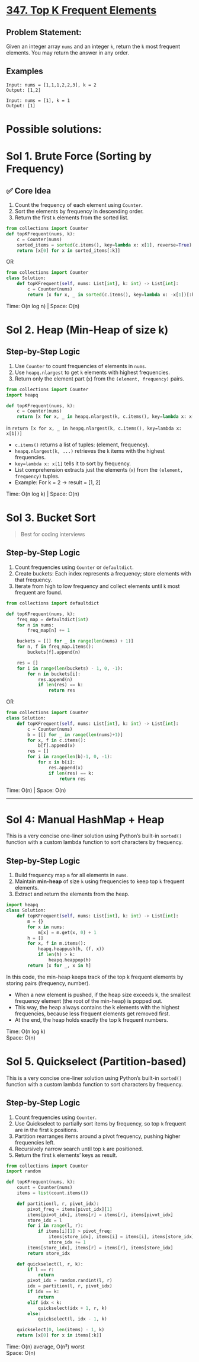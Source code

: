 # [347. Top K Frequent Elements](https://leetcode.com/problems/top-k-frequent-elements/description/)
## Problem Statement:
Given an integer array `nums` and an integer `k`, return the `k` most frequent elements. You may return the answer in any order.

## Examples
```
Input: nums = [1,1,1,2,2,3], k = 2
Output: [1,2]

Input: nums = [1], k = 1
Output: [1]
```

# Possible solutions:
# Sol 1. Brute Force (Sorting by Frequency)
## ✅ Core Idea
1. Count the frequency of each element using `Counter`.
2. Sort the elements by frequency in descending order.
3. Return the first `k` elements from the sorted list.

```python
from collections import Counter
def topKFrequent(nums, k):
    c = Counter(nums)
    sorted_items = sorted(c.items(), key=lambda x: x[1], reverse=True)
    return [x[0] for x in sorted_items[:k]]
```
OR
```python
from collections import Counter
class Solution:
    def topKFrequent(self, nums: List[int], k: int) -> List[int]:
        c = Counter(nums)
        return [x for x, _ in sorted(c.items(), key=lambda x: -x[1])[:k]]
```
Time: O(n log n) | Space: O(n)  

# Sol 2. Heap (Min-Heap of size k)

## Step-by-Step Logic
1. Use `Counter` to count frequencies of elements in `nums`.
2. Use `heapq.nlargest` to get `k` elements with highest frequencies.
3. Return only the element part (`x`) from the `(element, frequency)` pairs.

```python
from collections import Counter
import heapq

def topKFrequent(nums, k):
    c = Counter(nums)
    return [x for x, _ in heapq.nlargest(k, c.items(), key=lambda x: x[1])]
```
in `return [x for x, _ in heapq.nlargest(k, c.items(), key=lambda x: x[1])]`
- `c.items()` returns a list of tuples: (element, frequency).
- `heapq.nlargest(k, ...)` retrieves the `k` items with the highest frequencies.
- `key=lambda x: x[1]` tells it to sort by frequency.
- List comprehension extracts just the elements (`x`) from the `(element, frequency)` tuples.
- Example: For k = 2 → result = [1, 2]

Time: O(n log k) | Space: O(n)  


# Sol 3. Bucket Sort
> Best for coding interviews

## Step-by-Step Logic
1. Count frequencies using `Counter` or `defaultdict`.
2. Create buckets: Each index represents a frequency; store elements with that frequency.
3. Iterate from high to low frequency and collect elements until `k` most frequent are found.

```python
from collections import defaultdict

def topKFrequent(nums, k):
    freq_map = defaultdict(int)
    for n in nums:
        freq_map[n] += 1

    buckets = [[] for _ in range(len(nums) + 1)]
    for n, f in freq_map.items():
        buckets[f].append(n)

    res = []
    for i in range(len(buckets) - 1, 0, -1):
        for n in buckets[i]:
            res.append(n)
            if len(res) == k:
                return res
```
OR
```python
from collections import Counter
class Solution:
    def topKFrequent(self, nums: List[int], k: int) -> List[int]:
        c = Counter(nums)
        b = [[] for _ in range(len(nums)+1)]
        for x, f in c.items():
            b[f].append(x)
        res = []
        for i in range(len(b)-1, 0, -1):
            for x in b[i]:
                res.append(x)
                if len(res) == k:
                    return res
```
Time: O(n) | Space: O(n)  

---

# Sol 4: Manual HashMap + Heap
This is a very concise one-liner solution using Python’s built-in `sorted()` function with a custom lambda function to sort characters by frequency.

## Step-by-Step Logic
1. Build frequency map `m` for all elements in `nums`.
2. Maintain **min-heap** of size `k` using frequencies to keep top `k` frequent elements.
3. Extract and return the elements from the heap.

```python
import heapq
class Solution:
    def topKFrequent(self, nums: List[int], k: int) -> List[int]:
        m = {}
        for x in nums:
            m[x] = m.get(x, 0) + 1
        h = []
        for x, f in m.items():
            heapq.heappush(h, (f, x))
            if len(h) > k:
                heapq.heappop(h)
        return [x for _, x in h]
```
In this code, the min-heap keeps track of the top k frequent elements by storing pairs (frequency, number).
- When a new element is pushed, if the heap size exceeds k, the smallest frequency element (the root of the min-heap) is popped out.
- This way, the heap always contains the k elements with the highest frequencies, because less frequent elements get removed first.
- At the end, the heap holds exactly the top k frequent numbers.

Time: O(n log k)  
Space: O(n)  


# Sol 5. Quickselect (Partition-based)
This is a very concise one-liner solution using Python’s built-in `sorted()` function with a custom lambda function to sort characters by frequency.

## Step-by-Step Logic
1. Count frequencies using `Counter`.
2. Use Quickselect to partially sort items by frequency, so top `k` frequent are in the first `k` positions.
3. Partition rearranges items around a pivot frequency, pushing higher frequencies left.
4. Recursively narrow search until top `k` are positioned.
5. Return the first `k` elements’ keys as result.

```python
from collections import Counter
import random

def topKFrequent(nums, k):
    count = Counter(nums)
    items = list(count.items())

    def partition(l, r, pivot_idx):
        pivot_freq = items[pivot_idx][1]
        items[pivot_idx], items[r] = items[r], items[pivot_idx]
        store_idx = l
        for i in range(l, r):
            if items[i][1] > pivot_freq:
                items[store_idx], items[i] = items[i], items[store_idx]
                store_idx += 1
        items[store_idx], items[r] = items[r], items[store_idx]
        return store_idx

    def quickselect(l, r, k):
        if l == r:
            return
        pivot_idx = random.randint(l, r)
        idx = partition(l, r, pivot_idx)
        if idx == k:
            return
        elif idx < k:
            quickselect(idx + 1, r, k)
        else:
            quickselect(l, idx - 1, k)

    quickselect(0, len(items) - 1, k)
    return [x[0] for x in items[:k]]
```
Time: O(n) average, O(n²) worst  
Space: O(n)  

